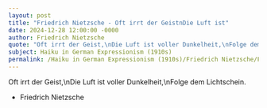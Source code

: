 ```yaml
---
layout: post
title: "Friedrich Nietzsche - Oft irrt der GeistnDie Luft ist"
date: 2024-12-28 12:00:00 -0000
author: Friedrich Nietzsche
quote: "Oft irrt der Geist,\nDie Luft ist voller Dunkelheit,\nFolge dem Lichtschein."
subject: Haiku in German Expressionism (1910s)
permalink: /Haiku in German Expressionism (1910s)/Friedrich Nietzsche/Friedrich Nietzsche - Oft irrt der GeistnDie Luft ist
---
```


Oft irrt der Geist,\nDie Luft ist voller Dunkelheit,\nFolge dem Lichtschein.

- Friedrich Nietzsche
